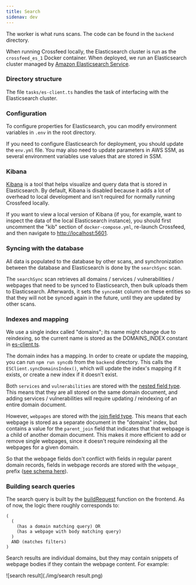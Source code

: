 ```yaml
---
title: Search
sidenav: dev
---
```


The worker is what runs scans. The code can be found in the `backend` directory.

When running Crossfeed locally, the Elasticsearch cluster is run as the
`crossfeed_es_1` Docker container. When deployed, we run an Elasticsearch cluster managed
by [Amazon Elasticsearch Service](https://aws.amazon.com/elasticsearch-service/).

### Directory structure

The file `tasks/es-client.ts` handles the task of interfacing with the Elasticsearch cluster.

### Configuration

To configure properties for Elasticsearch, you can modify
environment variables in `.env` in the root directory.

If you need to configure Elasticsearch for deployment, you should update the
`env.yml` file. You may also need to update parameters in AWS SSM, as several
environment variables use values that are stored in SSM.

<!-- TODO: document environment variables -->
<!-- Here is a list of all environment variables:

| Name                            | Description                                                               | Sample value                                  |
| ------------------------------- | ------------------------------------------------------------------------- | --------------------------------------------- |
| `REACT_APP_API_URL`             | URL for REST API                                                          | `https://api.staging.crossfeed.cyber.dhs.gov` | -->

### Kibana

[Kibana](https://www.elastic.co/kibana) is a tool that helps visualize and query data that is stored
in Elasticsearch. By default, Kibana is disabled because it adds a lot of overhead to local
development and isn't required for normally running Crossfeed locally.

If you want to view a local version of Kibana (if you, for example, want to inspect the data of the
local Elasticsearch instance), you should first uncomment the "kib" section of `docker-compose.yml`,
re-launch Crossfeed, and then navigate to [http://localhost:5601](http://localhost:5601).

### Syncing with the database

All data is populated to the database by other scans, and synchronization between the database and Elasticsearch is done by the `searchSync` scan.

The `searchSync` scan retrieves all domains / services / vulnerabilities / webpages that need to be synced to Elasticsearch, then bulk
uploads them to Elasticsearch. Afterwards, it sets the `syncedAt` column on these entities so that they will not be synced again in the future,
until they are updated by other scans.

### Indexes and mapping

We use a single index called "domains"; its name might change due to reindexing, so the current name is stored as the DOMAINS_INDEX constant in [es-client.ts](https://github.com/cisagov/crossfeed/blob/b55f36c0808feede82ffd8ad9473b2768e56a511/backend/src/tasks/es-client.ts#L4).

The domain index has a mapping. In order to create or update the mapping, you can run `npm run syncdb` from the `backend` directory. This calls
the `ESClient.syncDomainsIndex()`, which will update the index's mapping if it exists, or create a new index if it doesn't exist.

Both `services` and `vulnerabilities` are stored with the
[nested field type](https://www.elastic.co/guide/en/elasticsearch/reference/7.9/nested.html). This means that they are all stored on the same domain
document, and adding services / vulnerabilities will require updating / reindexing of an entire domain document.

However, `webpages` are stored with the [join field type](https://www.elastic.co/guide/en/elasticsearch/reference/7.9/parent-join.html). This means
that each webpage is stored as a separate document in the "domains" index, but contains a value for the `parent_join` field that indicates that
that webpage is a child of another domain document. This makes it more efficient to add or remove single webpages, since it doesn't require
reindexing all the webpages for a given domain.

So that the webpage fields don't conflict with fields in regular parent domain records, fields in webpage records are stored with the
`webpage_` prefix
([see schema here](https://github.com/cisagov/crossfeed/blob/b55f36c0808feede82ffd8ad9473b2768e56a511/backend/src/tasks/es-client.ts#L11)).

### Building search queries

The search query is built by the [buildRequest](https://github.com/cisagov/crossfeed/blob/33fcaf4cb730974bf3d5ee61b80d13a2c675bd80/frontend/src/pages/Search/SearchProvider/buildRequest.js#L56) function on the frontend. As of now, the logic there roughly corresponds to:

```text
(
  (
    (has a domain matching query) OR
    (has a webpage with body matching query)
  )
  AND (matches filters)
)
```

Search results are individual domains, but they may contain snippets of webpage bodies if they contain the webpage content. For example:

![search result](./img/search result.png)

